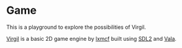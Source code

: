 # Game

This is a playground to explore the possibilities of Virgil.

[Virgil](https://github.com/lxmcf/virgil) is a basic 2D game engine by [lxmcf](https://github.com/lxmcf) built using [SDL2](https://www.libsdl.org/index.php) and [Vala](https://wiki.gnome.org/Projects/Vala).
